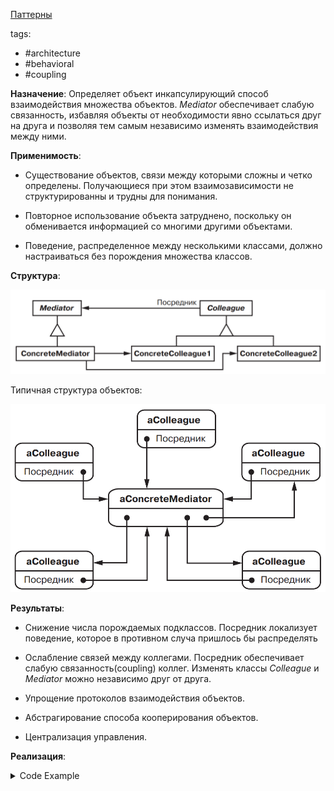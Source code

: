 [Паттерны](../../Patterns.md)

tags:

- #architecture
- #behavioral
- #coupling

**Назначение**: Определяет объект инкапсулирующий способ взаимодействия множества объектов. _Mediator_ обеспечивает слабую связанность, избавляя объекты от необходимости явно ссылаться друг на друга и позволяя тем самым независимо изменять взаимодействия между ними.

**Применимость**:

- Существование объектов, связи между которыми сложны и четко определены. Получающиеся при этом взаимозависимости не структурированны и трудны для понимания.

- Повторное использование объекта затруднено, поскольку он обменивается информацией со многими другими объектами.

- Поведение, распределенное между несколькими классами, должно настраиваться без порождения множества классов.

**Структура**:

![Mediator](./Mediator.png)

Типичная структура объектов:

![Mediator Structure](./Mediator_Structure.png)

**Результаты**:

- Снижение числа порождаемых подклассов. Посредник локализует поведение, которое в противном случа пришлось бы распределять

- Ослабление связей между коллегами. Посредник обеспечивает слабую связанность(coupling) коллег. Изменять классы _Colleague_ и _Mediator_ можно независимо друг от друга.

- Упрощение протоколов взаимодействия объектов.

- Абстрагирование способа кооперирования объектов.

- Централизация управления.

**Реализация**:

<details>
    <summary>Code Example</summary>

```js

```

</details>
